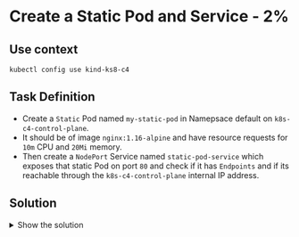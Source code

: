 # Create a Static Pod and Service - 2%

## Use context

```shell
kubectl config use kind-ks8-c4
```

## Task Definition

- Create a `Static` Pod named `my-static-pod` in Namepsace default on `k8s-c4-control-plane`.
- It should be of image `nginx:1.16-alpine` and have resource requests for `10m` CPU and `20Mi` memory.
- Then create a `NodePort` Service named `static-pod-service` which exposes that static Pod on port `80` and check if it has `Endpoints` and if its reachable through the `k8s-c4-control-plane` internal IP address.

## Solution

<details>
  <summary>Show the solution</summary>

## Connect to k8s-c4-control-plane node

```shell
docker exec -it k8s-c4-control-plane bash
root@k8s-c4-control-plane:/#
```

## Create the Pod YAML Definition

```shell
root@k8s-c4-control-plane:/etc/kubernetes/manifests#
root@k8s-c4-control-plane:/etc/kubernetes/manifests# kubectl run my-static-pod --image=nginx:1.16-alpine -o yaml --dry-run=client > my-static-pod.yaml
```

## Edit the Pod YAML Definition

```shell
vim my-static-pod.yaml
```

```yaml
resources:
  requests:
    cpu: 10m
    memory: 20Mi
```

## Validate if the Pod is running

```shell
root@k8s-c4-control-plane:/etc/kubernetes/manifests# kubectl get pod
NAME                                 READY   STATUS    RESTARTS   AGE
my-static-pod-k8s-c4-control-plane   1/1     Running   0          2s
```

## Expose the Pod

```shell
root@k8s-c4-control-plane:/etc/kubernetes/manifests# kubectl expose my-static-pod-k8s-c4-control-plane --name static-pod-service --type=NodePort --port 80
service/static-pod-service exposed
```

## List the service

```shell
root@k8s-c4-control-plane:/etc/kubernetes/manifests# kubectl get svc,ep -l run=my-static-pod
NAME                         TYPE       CLUSTER-IP   EXTERNAL-IP   PORT(S)        AGE
service/static-pod-service   NodePort   10.96.9.58   <none>        80:30480/TCP   85s

NAME                           ENDPOINTS       AGE
endpoints/static-pod-service   10.244.0.6:80   85s
```

## Test the service from other node

```shell
docker exec -it k8s-c4-worker bash

root@k8s-c4-worker:/# curl 10.96.9.58
<!DOCTYPE html>
<html>
<head>
<title>Welcome to nginx!</title>
<style>
    body {
        width: 35em;
        margin: 0 auto;
        font-family: Tahoma, Verdana, Arial, sans-serif;
    }
</style>
</head>
<body>
<h1>Welcome to nginx!</h1>
<p>If you see this page, the nginx web server is successfully installed and
working. Further configuration is required.</p>

<p>For online documentation and support please refer to
<a href="http://nginx.org/">nginx.org</a>.<br/>
Commercial support is available at
<a href="http://nginx.com/">nginx.com</a>.</p>

<p><em>Thank you for using nginx.</em></p>
</body>
</html>
```

</details>
